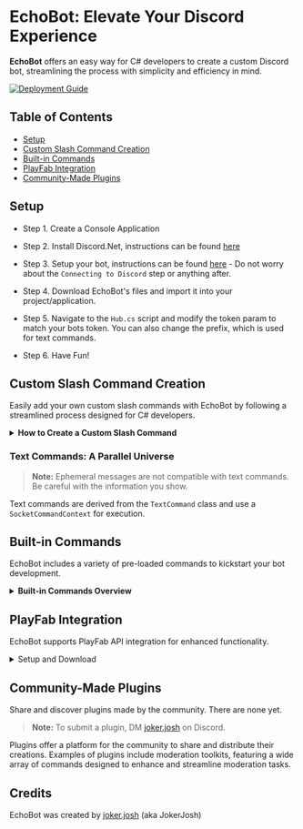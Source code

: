 # EchoBot: Elevate Your Discord Experience

**EchoBot** offers an easy way for C# developers to create a custom Discord bot, streamlining the process with simplicity and efficiency in mind.

[![Deployment Guide](https://img.shields.io/badge/Deployment-Guide-blue.svg)](https://discordnet.dev/guides/deployment/deployment.html) 
## Table of Contents
- [Setup](#setup)
- [Custom Slash Command Creation](#custom-slash-command-creation)
- [Built-in Commands](#built-in-commands)
- [PlayFab Integration](#playfab-integration)
- [Community-Made Plugins](#community-made-plugins)

## Setup

- Step 1. Create a Console Application

- Step 2. Install Discord.Net, instructions can be found [here](https://discordnet.dev/guides/getting_started/installing.html)

- Step 3. Setup your bot, instructions can be found [here](https://discordnet.dev/guides/getting_started/first-bot.html) - Do not worry about the `Connecting to Discord` step or anything after.

- Step 4. Download EchoBot's files and import it into your project/application.

- Step 5. Navigate to the `Hub.cs` script and modify the token param to match your bots token. You can also change the prefix, which is used for text commands.

- Step 6. Have Fun!

## Custom Slash Command Creation

Easily add your own custom slash commands with EchoBot by following a streamlined process designed for C# developers.

<details>
<summary><b>How to Create a Custom Slash Command</b></summary>
<p>

> **Tip:** This tutorial is concise. For a deeper understanding, explore the built-in example commands.

### Step 1: Script Creation

Begin with a script named 'Example' using this template:

```cs
using Discord;
using Discord.Commands;
using Discord.WebSocket;

public class Example : SlashCommand
{
    public Example() { }
    public override void HandleExecute(SocketSlashCommand command) { }
}
```

### Step 2: Command Definition

Define your command with a unique name and description:

```cs
public class Example : SlashCommand
{
    public Example()
    {
        command.Name = "example";
        command.Description = "This is an example command";
    }
    public override void HandleExecute(SocketSlashCommand command) { }
}
```

### Step 3: Command Reply

Craft a reply to execute upon command invocation:

```cs
public class Example : SlashCommand
{
    public Example()
    {
        command.Name = "example";
        command.Description = "This is an example command";
    }
    public override void HandleExecute(SocketSlashCommand command)
    {
        Reply("You executed the example command!");
    }
}
```

</p>
</details>

### Text Commands: A Parallel Universe

> **Note:** Ephemeral messages are not compatible with text commands. Be careful with the information you show.

Text commands are derived from the `TextCommand` class and use a `SocketCommandContext` for execution.

## Built-in Commands

EchoBot includes a variety of pre-loaded commands to kickstart your bot development.

<details>
<summary><b>Built-in Commands Overview</b></summary>
<p>

EchoBot facilitates command setup and customization with built-in options.

### Slash Commands

| Command            | Description                             | Usage                                        |
|--------------------|-----------------------------------------|----------------------------------------------|
| `Ban`              | Bans a specified user from the guild    | `/ban <user> <reason> <keep_messages>`       |
| `ModalExample`     | Demonstrates a Modal and its usage      | `/modal-example`                             |
| `SelectMenuExample`| Shows a SelectMenu and its usage        | `/select-menu-example`                       |

### Text Commands

Text commands use a configurable prefix, demonstrated here as `?`.

| Command           | Description                                                      | Usage                                               |
|-------------------|------------------------------------------------------------------|-----------------------------------------------------|
| `Avatar`          | Displays the user's profile picture                              | `?avatar` <br> `?avatar <user>`                     |
| `GuildInfo`       | Shows information about the guild                                | `?guild-info`                                       |
| `Lockdown`        | Locks down all or specified channels accessible to everyone      | `?lockdown` <br> `?lockdown <channel>` <br> `?lockdown end` |
| `MentionExample`  | Demonstrates working with mentions in a text command             | `?mention` <br> `?mention <user>` <br> `?mention <role>` <br> `?mention <channel>` |
| `Ping`            | Determines the bot's ping/latency                                | `?ping`                                             |
| `User`            | Provides information on a user                                   | `?user` <br> `?user <user>`                         |


Commands with `< >` are placeholders for user-specific input.

</p>
</details>

## PlayFab Integration

EchoBot supports PlayFab API integration for enhanced functionality.

<details>
<summary>Setup and Download</summary>
<p>

Download the integration [here](https://github.com/JokerJosh1234/EchoBot-PlayFab-Integration). 

Import into your project/application.

Configure the `Playfab.cs` script with your PlayFab `TitleId` and `X_SecretKey`.

</p>
</details>

## Community-Made Plugins

Share and discover plugins made by the community. There are none yet.

> **Note:** To submit a plugin, DM [joker.josh](https://discord.com/users/791550177780563998) on Discord.

Plugins offer a platform for the community to share and distribute their creations. Examples of plugins include moderation toolkits, featuring a wide array of commands designed to enhance and streamline moderation tasks.

## Credits

EchoBot was created by [joker.josh](https://discord.com/users/791550177780563998) (aka JokerJosh)
